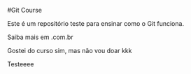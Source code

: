 #Git Course

Este é um repositório teste para ensinar como o Git funciona.

Saiba mais em .com.br


Gostei do curso sim, mas não vou doar kkk

Testeeee
